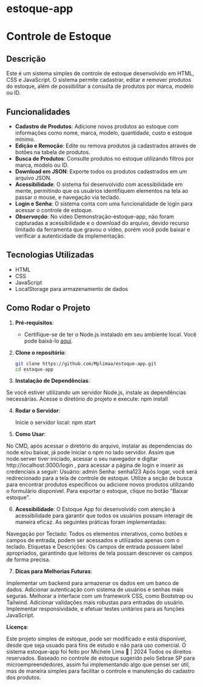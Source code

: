 # estoque-app

# Controle de Estoque

## Descrição

Este é um sistema simples de controle de estoque desenvolvido em HTML, CSS e JavaScript. O sistema permite cadastrar, editar e remover produtos do estoque, além de possibilitar a consulta de produtos por marca, modelo ou ID.

## Funcionalidades

- **Cadastro de Produtos**: Adicione novos produtos ao estoque com informações como nome, marca, modelo, quantidade, custo e estoque mínimo.
- **Edição e Remoção**: Edite ou remova produtos já cadastrados através de botões na tabela de produtos.
- **Busca de Produtos**: Consulte produtos no estoque utilizando filtros por marca, modelo ou ID.
- **Download em JSON**: Exporte todos os produtos cadastrados em um arquivo JSON.
- **Acessibilidade**: O sistema foi desenvolvido com acessibilidade em mente, permitindo que os usuários identifiquem elementos na tela ao passar o mouse, e navegação via teclado.
- **Login e Senha**: O sistema conta com uma funcionalidade de login para acessar o controle de estoque.
- ***Observação***: No vídeo Demonstração-estoque-app, não foram capturadas a acessibilidade e o download do arquivo, devido recurso limitado da ferramenta que gravou o vídeo, porém você pode baixar e verificar a autenticidade da implementação.

## Tecnologias Utilizadas

- HTML
- CSS
- JavaScript
- LocalStorage para armazenamento de dados


## Como Rodar o   Projeto

1. **Pré-requisitos**:
   - Certifique-se de ter o Node.js instalado em seu ambiente local. Você pode baixá-lo [aqui](https://nodejs.org/).


2. **Clone o repositório**:
   ```bash
   git clone https://github.com/Mplimaa/estoque-app.git
   cd estoque-app


3. **Instalação de Dependências**:

Se você estiver utilizando um servidor Node.js, instale as dependências necessárias. Acesse o diretório do projeto e execute:
   npm install

   
4. **Rodar o Servidor**:

   Inicie o servidor local:
   npm start

5. **Como Usar**: 

No CMD, após acessar o diretório do arquivo, instalar as dependencias do node e/ou baixar, já pode iniciar o npm no lado servidor. Assim que node.server tiver iniciado, acessar o seu navegador e digitar http://localhost:3000/login , para acessar a página de login e inserir as credenciais a seguir:
   Usuário: admin
   Senha: senha123
Após logar, você será redirecionado para a tela de controle de estoque.
Utilize a seção de busca para encontrar produtos específicos ou adicione novos produtos utilizando o formulário disponível.
Para exportar o estoque, clique no botão "Baixar estoque".


6. **Acessibilidade**: 
O Estoque App foi desenvolvido com atenção à acessibilidade para garantir que todos os usuários possam interagir de maneira eficaz. As seguintes práticas foram implementadas:

Navegação por Teclado: Todos os elementos interativos, como botões e campos de entrada, podem ser acessados e utilizados apenas com o teclado.
Etiquetas e Descrições: Os campos de entrada possuem label apropriados, garantindo que leitores de tela possam descrever os campos de forma precisa.


7. **Dicas para Melhorias Futuras**: 

Implementar um backend para armazenar os dados em um banco de dados.
Adicionar autenticação com sistema de usuários e senhas mais seguras.
Melhorar a interface com um framework CSS, como Bootstrap ou Tailwind.
Adicionar validações mais robustas para entradas do usuário.
Implementar responsividade, e efetuar testes unitários para as funções JavaScript.


**Licença**: 

Este projeto simples de estoque, pode ser modificado e está disponível, desde que seja usuado para fins de estudo e não para uso comercial. O sistema estoque-app foi feito por Michele Lima 🤩 | 2024 Todos os direitos reservados.
Baseado no controle de estoque sugerido pelo Sebrae SP para microempreendedores, assim fui implementando algo que pensei ser útil, mas de maneira simples para facilitar o controle e manutenção do cadastro dos produtos.


